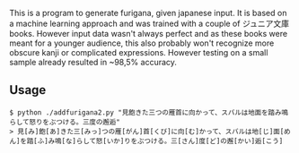 
This is a program to generate furigana, given japanese input. It is based on a machine learning approach and was trained with a couple of ジュニア文庫 books. However input data wasn't always perfect and as these books were meant for a younger audience, this also probably won't recognize more obscure kanji or complicated expressions.
However testing on a small sample already resulted in ~98,5% accuracy.

## Usage
```
$ python ./addfurigana2.py "見飽きた三つの雁首に向かって、スバルは地面を踏み鳴らして怒りをぶつける。三度の邂逅"
> 見[み]飽[あ]きた三[みっ]つの雁[がん]首[くび]に向[む]かって、スバルは地[じ]面[めん]を踏[ふ]み鳴[な]らして怒[いか]りをぶつける。三[さん]度[ど]の邂[かい]逅[こう]
```
